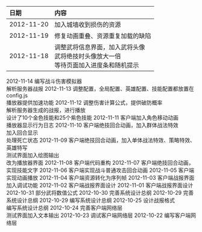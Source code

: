 | 日期| 内容|
|:------|:------|
| 2012-11-20| 加入城墙收到损伤的资源|
| 2012-11-19| 修复动画重叠、资源重复加载的缺陷|
| 2012-11-18| 调整武将信息界面，加入武将头像<br>武将绝技时头像放大一倍<br>等待页面加入进度条和随机提示<br>
<tr><td> 2012-11-14</td><td> 编写战斗伤害模拟器<br>解析服务器战报</td></tr>
<tr><td> 2012-11-13</td><td> 调整配置，全局配置、英雄配置、技能配置都放置在config.js<br>播放器提供加速功能</td></tr>
<tr><td> 2012-11-12</td><td> 调整伤害计算公式，提供破防概率<br>解析服务器生成的战报，进行播放<br>设计了10个金色技能和25个紫色技能</td></tr>
<tr><td> 2012-11-11</td><td> 客户端加入角色移动动画<br>播放器显示行为日志</td></tr>
<tr><td> 2012-11-10</td><td> 客户端绝技回合动画，加入群体战法特效<br>加入回合显示<br>处理死亡状态</td></tr>
<tr><td> 2012-11-09</td><td> 客户端绝技回合动画，加入单体战法特效、策略特效、英雄特写<br>测试界面加入绘图输出<br>改为播放器界面</td></tr>
<tr><td> 2012-11-08</td><td> 客户端代码重构</td></tr>
<tr><td> 2012-11-07</td><td> 客户端绝技回合动画，实现技能文字</td></tr>
<tr><td> 2012-11-06</td><td> 客户端实现战斗普通攻击回合动画</td></tr>
<tr><td> 2012-11-05</td><td> 客户端实现动画播放</td></tr>
<tr><td> 2012-11-04</td><td> 客户端资源转化为序列帧</td></tr>
<tr><td> 2012-11-03</td><td> 客户端战报界面加入调试功能</td></tr>
<tr><td> 2012-11-02</td><td> 客户端战报界面设计</td></tr>
<tr><td> 2012-11-01</td><td> 客户端战报界面设计</td></tr>
<tr><td> 2012-10-31</td><td> 部分武将数值公式</td></tr>
<tr><td> 2012-10-30</td><td> 完善系统设计总纲</td></tr>
<tr><td> 2012-10-29</td><td> 完善系统设计总纲</td></tr>
<tr><td> 2012-10-29</td><td> 编写系统设计总纲</td></tr>
<tr><td> 2012-10-25</td><td> 设计战报格式<br>编写系统设计总纲</td></tr>
<tr><td> 2012-10-24</td><td> 完善客户端网络层<br>测试界面加入文本输出</td></tr>
<tr><td> 2012-10-23</td><td> 调试客户端网络层</td></tr>
<tr><td> 2012-10-22</td><td> 编写客户端网络层</td></tr>